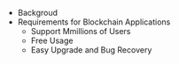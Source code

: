 * Backgroud
* Requirements for Blockchain Applications
  * Support Mmillions of Users
  * Free Usage
  * Easy Upgrade and Bug Recovery



